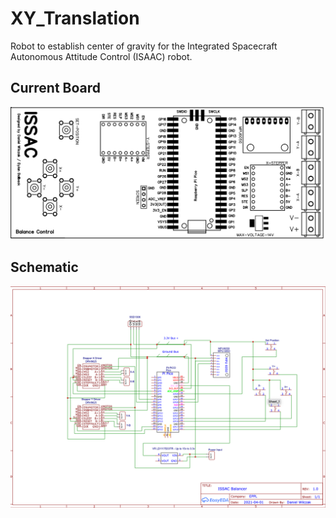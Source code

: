 # XY_Translation

Robot to establish center of gravity for the Integrated Spacecraft Autonomous Attitude Control (ISAAC) robot.

## Current Board
<img src="https://github.com/dylanballback/XY_Translation/blob/media/schematicv2.png">

## Schematic
<img src="https://github.com/dylanballback/XY_Translation/blob/media/schematic.png" width="900px">
